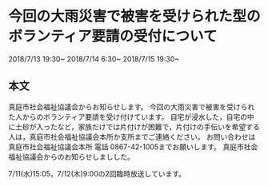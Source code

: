 # 今回の大雨災害で被害を受けられた型のボランティア要請の受付について
2018/7/13 19:30~
2018/7/14 6:30~
2018/7/15 19:30~
## 本文
真庭市社会福祉協議会からお知らせします。
今回の大雨災害で被害を受けられた人からのボランティア要請を受け付けています。
自宅が浸水した，自宅の中に土砂が入ったなど，家族だけでは片付けが困難で，片付けの手伝いを希望する人は，真庭市社会福祉協議会本所か支所までご連絡ください。
お問い合わせは真庭市社会福祉協議会本所 電話 0867-42-1005までお願いします。
真庭市社会福祉協議会からのお知らせしましした。

7/11(水)15:05，7/12(木)9:00の2回臨時放送しています。
